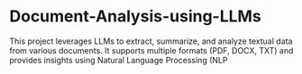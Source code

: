 # Document-Analysis-using-LLMs
This project leverages LLMs to extract, summarize, and analyze textual data from various documents. It supports multiple formats (PDF, DOCX, TXT) and provides insights using Natural Language Processing (NLP
